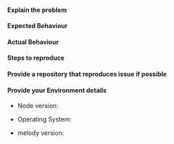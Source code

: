 #### Explain the problem


#### Expected Behaviour


#### Actual Behaviour


#### Steps to reproduce


#### Provide a repository that reproduces issue if possible


#### Provide your Environment details
- Node version:

- Operating System:

- melody version:



